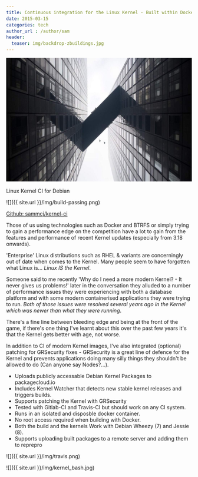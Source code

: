 ```yaml
---
title: Continuous integration for the Linux Kernel - Built within Docker
date: 2015-03-15
categories: tech
author_url : /author/sam
header:
  teaser: img/backdrop-zbuildings.jpg
---
```


![](/img/backdrop-zbuildings.jpg)

Linux Kernel CI for Debian

![]({{ site.url }}/img/build-passing.png)

[Github: sammcj/kernel-ci](https://github.com/sammcj/kernel-ci)

Those of us using technologies such as Docker and BTRFS or simply trying to gain a performance edge on the competition have a lot to gain from the features and performance of recent Kernel updates (especially from 3.18 onwards).
<!--more-->

'Enterprise' Linux distributions such as RHEL & variants are concerningly out of date when comes to the Kernel.
Many people seem to have forgotten what Linux is... _Linux IS the Kernel_.

Someone said to me recently 'Why do I need a more modern Kernel? - It never gives us problems!' later in the conversation they alluded to a number of performance issues they were experiencing with both a database platform and with some modern containerised applications they were trying to run. _Both of those issues were resolved several years ago in the Kernel which was newer than what they were running_.

There's a fine line between bleeding edge and being at the front of the game, if there's one thing I've learnt about this over the past few years it's that the Kernel gets better with age, not worse.

In addition to CI of modern Kernel images, I've also integrated (optional) patching for GRSecurity fixes - GRSecurity is a great line of defence for the Kernel and prevents applications doing many silly things they shouldn't be allowed to do (Can anyone say Nodes?...).

-  Uploads publicly accessable Debian Kernel Packages to packagecloud.io
-  Includes Kernel Watcher that detects new stable kernel releases and triggers builds.
-  Supports patching the Kernel with GRSecurity
-  Tested with Gitlab-CI and Travis-CI but should work on any CI system.
-  Runs in an isolated and disposble docker container.
-  No root access required when building with Docker.
-  Both the build and the kernels Work with Debian Wheezy (7) and Jessie (8).
-  Supports uploading built packages to a remote server and adding them to reprepro

![]({{ site.url }}/img/travis.png)

![]({{ site.url }}/img/kernel_bash.jpg)
